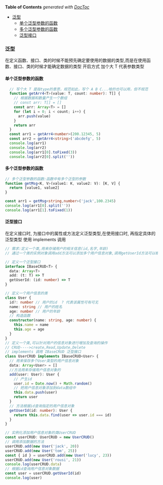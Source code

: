 <!-- START doctoc generated TOC please keep comment here to allow auto update -->
<!-- DON'T EDIT THIS SECTION, INSTEAD RE-RUN doctoc TO UPDATE -->
**Table of Contents**  *generated with [DocToc](https://github.com/thlorenz/doctoc)*

- [泛型](#%E6%B3%9B%E5%9E%8B)
  - [单个泛型参数的函数](#%E5%8D%95%E4%B8%AA%E6%B3%9B%E5%9E%8B%E5%8F%82%E6%95%B0%E7%9A%84%E5%87%BD%E6%95%B0)
  - [多个泛型参数的函数](#%E5%A4%9A%E4%B8%AA%E6%B3%9B%E5%9E%8B%E5%8F%82%E6%95%B0%E7%9A%84%E5%87%BD%E6%95%B0)
  - [泛型接口](#%E6%B3%9B%E5%9E%8B%E6%8E%A5%E5%8F%A3)

<!-- END doctoc generated TOC please keep comment here to allow auto update -->

<!--
 * @Author: mrzou
 * @Date: 2021-05-21 17:00:37
 * @LastEditors: mrzou
 * @LastEditTime: 2021-05-21 17:40:54
 * @Description: file content
-->
### 泛型
在定义函数、接口、类的时候不能预先确定要使用的数据的类型,而是在使用函数、接口、类的时候才能确定数据的类型
开启方式 <T> 加个大 T 代表参数类型

#### 单个泛型参数的函数
```ts
  // 写个大 T 是指type的意思，规范如此，写个 A B C...啥的也可以用，但不规范
  function getArr4<T>(value: T, count: number): T[] {
    // 根据数据和数量产生一个数组
    // const arr: T[] = []
    const arr: Array<T> = []
    for (let i = 0; i < count; i++) {
      arr.push(value)
    }
    return arr
  }
  const arr1 = getArr4<number>(200.12345, 5)
  const arr2 = getArr4<string>('abcdefg', 5)
  console.log(arr1)
  console.log(arr2)
  console.log(arr1[0].toFixed(3))
  console.log(arr2[0].split(''))
```

#### 多个泛型参数的函数
```ts
// 多个泛型参数的函数:函数中有多个泛型的参数
function getMsg<K, V>(value1: K, value2: V): [K, V] {
  return [value1, value2]
}

const arr1 = getMsg<string,number>('jack',100.2345)
console.log(arr1[0].split(''))
console.log(arr1[1].toFixed(1))
```

#### 泛型接口
在定义接口时, 为接口中的属性或方法定义泛型类型,在使用接口时, 再指定具体的泛型类型
使用 implements  调用
```ts
// 需求:定义一个类,用来存储用户的相关信息(id,名字,年龄)
// 通过一个类的实例对象调用add方法可以添加多个用户信息对象,调用getUserId方法可以根据id获取某个指定的用户信息对象

// 定义一个泛型接口
interface IBaseCRUD<T> {
  data: Array<T>
  add: (t: T) => T
  getUserId: (id: number) => T
}

// 定义一个用户信息的类
class User {
  id?: number // 用户的id  ? 代表该属性可有可无
  name: string // 用户的姓名
  age: number // 用户的年龄
  // 构造函数
  constructor(name: string, age: number) {
    this.name = name
    this.age = age
  }
}
// 定义一个类,可以针对用户的信息对象进行增加及查询的操作
// CRUD---->create,Read,Update,Delete
// implements 调用 IBaseCRUD 泛型接口
class UserCRUD implements IBaseCRUD<User> {
  // 用来保存多个User类型的用户信息对象
  data: Array<User> = []
  //方法用来存储用户信息对象的
  add(user: User): User {
    // 产生id
    user.id = Date.now() + Math.random()
    // 把用户信息对象添加到data数组中
    this.data.push(user)
    return user
  }
  // 方法根据id查询指定的用户信息对象
  getUserId(id: number): User {
    return this.data.find(user => user.id === id)
  }
}

// 实例化添加用户信息对象的类UserCRUD
const userCRUD: UserCRUD = new UserCRUD()
// 调用添加数据的方法
userCRUD.add(new User('jack', 20))
userCRUD.add(new User('tom', 25))
const { id } = userCRUD.add(new User('lucy', 23))
userCRUD.add(new User('rousi', 21))
console.log(userCRUD.data)
// 根据id查询用户信息对象数据
const user = userCRUD.getUserId(id)
console.log(user)
```
